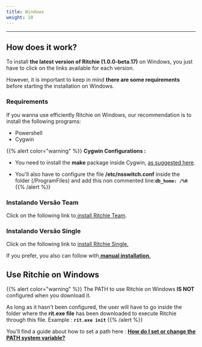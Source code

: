 ```yaml
---
title: Windows
weight: 10
---
```


---

## How does it work? 

To install **the latest version of Ritchie \(1.0.0-beta.17\)** on Windows, you just have to click on the links available for each version. 

However, it is important to keep in mind **there are some requirements** before starting the installation on Windows.

### Requirements

If you wanna use efficiently Ritchie on Windows, our recommendation is to install the following programs:

* Powershell
* Cygwin

{{% alert color="warning" %}}
**Cygwin Configurations :**  
  
- You need to install the **make** package inside Cygwin, [as suggested here](https://stackoverflow.com/questions/17710209/how-to-run-make-from-cygwin-environment?rq=1#:~:text=Run%20the%20Cygwin%20installation%2Fconfiguration,Development%22%20or%20something%20similar%29.).  
  
- You'll also have to configure the file **/etc/nsswitch.conf** inside the folder \(/ProgramFiles\) and add this non commented line:**`db_home: /%H`**
{{% /alert %}}



### Instalando Versão Team 

Click on the following link to[ install Ritchie Team](https://commons-repo.ritchiecli.io/1.0.0-beta.17/windows/team/rit.exe).

### Instalando Versão Single

Click on the following link to [install Ritchie Single.](https://commons-repo.ritchiecli.io/1.0.0-beta.17/windows/single/rit.exe)



If you prefer, you also can follow with[ **manual installation**.](manual-installation)

## Use Ritchie on Windows

{{% alert color="warning" %}}
The PATH to use Ritchie on Windows **IS NOT** configured when you download it.  
  
As long as it hasn't been configured, the user will have to go inside the folder where the **rit.exe file** has been downloaded to execute Ritchie through this file. Example : **`rit.exe init`**
{{% /alert %}}

You'll find a guide about how to set a path here : [**How do I set or change the PATH system variable?**](https://www.java.com/en/download/help/path.xml)
